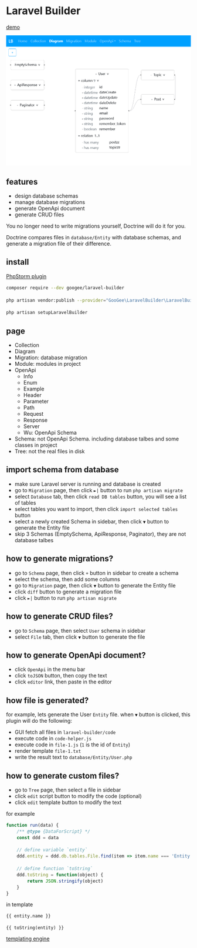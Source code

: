# Laravel Builder

[demo](https://googee.github.io/laravel-builder/build001)

![diagram](image/diagram.png)


## features

- design database schemas
- manage database migrations
- generate OpenApi document
- generate CRUD files

You no longer need to write migrations yourself, Doctrine will do it for you.

Doctrine compares files in `database/Entity` with database schemas, and generate a migration file of their difference.


## install

[PhpStorm plugin](https://plugins.jetbrains.com/plugin/20064)

```bash
composer require --dev googee/laravel-builder

php artisan vendor:publish --provider="GooGee\LaravelBuilder\LaravelBuilderServiceProvider"

php artisan setupLaravelBuilder
```


## page

- Collection
- Diagram
- Migration: database migration
- Module: modules in project
- OpenApi
    - Info
    - Enum
    - Example
    - Header
    - Parameter
    - Path
    - Request
    - Response
    - Server
    - Wu: OpenApi Schema
- Schema: not OpenApi Schema. including database talbes and some classes in project
- Tree: not the real files in disk


## import schema from database

- make sure Laravel server is running and database is created
- go to `Migration` page, then click `►|` button to run `php artisan migrate`
- select `Database` tab, then click `read DB tables` button, you will see a list of tables
- select tables you want to import, then click `import selected tables` button
- select a newly created Schema in sidebar, then click `▼` button to generate the Entity file
- skip 3 Schemas (EmptySchema, ApiResponse, Paginator), they are not database talbes


## how to generate migrations?

- go to `Schema` page, then click `+` button in sidebar to create a schema
- select the schema, then add some columns
- go to `Migration` page, then click `▼` button to generate the Entity file
- click `diff` button to generate a migration file
- click `►|` button to run `php artisan migrate`


## how to generate CRUD files?

- go to `Schema` page, then select `User` schema in sidebar
- select `File` tab, then click `▼` button to generate the file


## how to generate OpenApi document?

- click `OpenApi` in the menu bar
- click `toJSON` button, then copy the text
- click `editor` link, then paste in the editor


## how file is generated?

for example, lets generate the User `Entity` file.
when `▼` button is clicked, this plugin will do the following:

- GUI fetch all files in `laravel-builder/code`
- execute code in `code-helper.js`
- execute code in `file-1.js` (`1` is the id of `Entity`)
- render template `file-1.txt`
- write the result text to `database/Entity/User.php`


## how to generate custom files?

- go to `Tree` page, then select a file in sidebar
- click `edit` script button to modify the code (optional)
- click `edit` template button to modify the text

for example

```JavaScript
function run(data) {
    /** @type {DataForScript} */
    const ddd = data

    // define variable `entity`
    ddd.entity = ddd.db.tables.File.find(item => item.name === 'Entity')

    // define function `toString`
    ddd.toString = function(object) {
        return JSON.stringify(object)
    }
}
```

in template

```
{{ entity.name }}

{{ toString(entity) }}
```

[templating engine](https://mozilla.github.io/nunjucks/templating.html)
